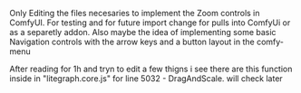 Only Editing the files necesaries to implement the Zoom controls in ComfyUI. For testing and for future import change for pulls into ComfyUi or as a separetly addon. Also maybe the idea of implementing some basic Navigation controls with the arrow keys and a button layout in the comfy-menu




After reading for 1h  and tryn to edit a few thigns i see there are this function inside in "litegraph.core.js"  for line 5032 - DragAndScale. will check later
